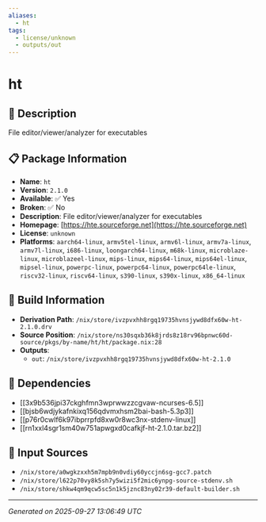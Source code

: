 ```yaml
---
aliases:
  - ht
tags:
  - license/unknown
  - outputs/out
---
```


# ht

## 📝 Description

File editor/viewer/analyzer for executables

## 📋 Package Information

- **Name**: `ht`
- **Version**: `2.1.0`
- **Available**: ✅ Yes
- **Broken**: ✅ No
- **Description**: File editor/viewer/analyzer for executables
- **Homepage**: [https://hte.sourceforge.net](https://hte.sourceforge.net)
- **License**: `unknown`
- **Platforms**: `aarch64-linux`, `armv5tel-linux`, `armv6l-linux`, `armv7a-linux`, `armv7l-linux`, `i686-linux`, `loongarch64-linux`, `m68k-linux`, `microblaze-linux`, `microblazeel-linux`, `mips-linux`, `mips64-linux`, `mips64el-linux`, `mipsel-linux`, `powerpc-linux`, `powerpc64-linux`, `powerpc64le-linux`, `riscv32-linux`, `riscv64-linux`, `s390-linux`, `s390x-linux`, `x86_64-linux`

## 🔧 Build Information

- **Derivation Path**: `/nix/store/ivzpvxhh8rgq19735hvnsjywd8dfx60w-ht-2.1.0.drv`
- **Source Position**: `/nix/store/ns30sqxb36k8jrds8z18rv96bpnwc60d-source/pkgs/by-name/ht/ht/package.nix:28`
- **Outputs**:
  - `out`:  `/nix/store/ivzpvxhh8rgq19735hvnsjywd8dfx60w-ht-2.1.0`

## 🔗 Dependencies

- [[3x9b536jpi37ckghfmn3wprwwzzcgvaw-ncurses-6.5]]
- [[bjsb6wdjykafnkixq156qdvmxhsm2bai-bash-5.3p3]]
- [[p76r0cwlf6k97ibprrpfd8xw0r8wc3nx-stdenv-linux]]
- [[rn1xxl4sgr1sm40w751apwgxd0cafkjf-ht-2.1.0.tar.bz2]]

## 📁 Input Sources

- `/nix/store/a0wgkzxxh5m7mpb9n0vdiy60yccjn6sg-gcc7.patch`
- `/nix/store/l622p70vy8k5sh7y5wizi5f2mic6ynpg-source-stdenv.sh`
- `/nix/store/shkw4qm9qcw5sc5n1k5jznc83ny02r39-default-builder.sh`

---
*Generated on 2025-09-27 13:06:49 UTC*
